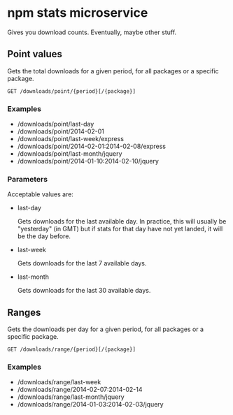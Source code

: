 # npm stats microservice

Gives you download counts. Eventually, maybe other stuff.

## Point values

Gets the total downloads for a given period, for all packages or a specific package.

<code>GET /downloads/point/{period}[/{package}]</code>

### Examples

* /downloads/point/last-day
* /downloads/point/2014-02-01
* /downloads/point/last-week/express
* /downloads/point/2014-02-01:2014-02-08/express
* /downloads/point/last-month/jquery
* /downloads/point/2014-01-10:2014-02-10/jquery

### Parameters

Acceptable values are:

* last-day
  
  Gets downloads for the last available day. In practice, this will usually be "yesterday" (in GMT) but if stats for that day have not yet landed, it will be the day before.
  
* last-week

  Gets downloads for the last 7 available days.
  
* last-month

  Gets downloads for the last 30 available days.



## Ranges

Gets the downloads per day for a given period, for all packages or a specific package.

<code>GET /downloads/range/{period}[/{package}]</code>

### Examples

* /downloads/range/last-week
* /downloads/range/2014-02-07:2014-02-14
* /downloads/range/last-month/jquery
* /downloads/range/2014-01-03:2014-02-03/jquery
